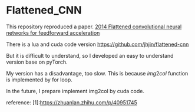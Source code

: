 # Flattened_CNN
This repository reproduced a paper.
[2014 Flattened convolutional neural networks for feedforward acceleration](http://arxiv.org/abs/1412.5474)

There is a lua and cuda code version
https://github.com/jhjin/flattened-cnn

But it is difficult to understand, so I developed an easy to understand version base on pyTorch.

My version has a disadvantage, too slow. This is because $img2col$ function is implemented by for loop.

In the future, I prepare implement img2col by cuda code.

reference:
[1]:https://zhuanlan.zhihu.com/p/40951745

